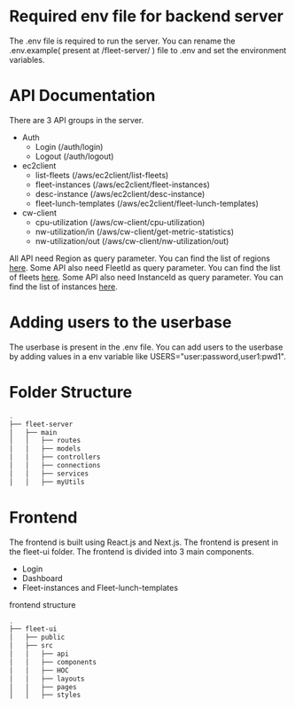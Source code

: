 # Required env file for backend server

The .env file is required to run the server. You can rename the .env.example( present at /fleet-server/ ) file to .env and set the environment variables.

# API Documentation

There are 3 API groups in the server.

- Auth
  - Login (/auth/login)
  - Logout (/auth/logout)
- ec2client
  - list-fleets (/aws/ec2client/list-fleets)
  - fleet-instances (/aws/ec2client/fleet-instances)
  - desc-instance (/aws/ec2client/desc-instance)
  - fleet-lunch-templates (/aws/ec2client/fleet-lunch-templates)
- cw-client
  - cpu-utilization (/aws/cw-client/cpu-utilization)
  - nw-utilization/in (/aws/cw-client/get-metric-statistics)
  - nw-utilization/out (/aws/cw-client/nw-utilization/out)

All API need Region as query parameter. You can find the list of regions [here](https://docs.aws.amazon.com/general/latest/gr/rande.html#ec2_region).
Some API also need FleetId as query parameter. You can find the list of fleets [here](https://docs.aws.amazon.com/AWSEC2/latest/UserGuide/ec2-fleet.html).
Some API also need InstanceId as query parameter. You can find the list of instances [here](https://docs.aws.amazon.com/AWSEC2/latest/UserGuide/instance-identity-documents.html).

# Adding users to the userbase

The userbase is present in the .env file. You can add users to the userbase by adding values in a env variable like USERS="user:password,user1:pwd1".

# Folder Structure

```bash
.
├── fleet-server
│   ├── main
│   │   ├── routes
│   │   ├── models
│   │   ├── controllers
│   │   ├── connections
│   │   ├── services
│   │   ├── myUtils

```

# Frontend

The frontend is built using React.js and Next.js. The frontend is present in the fleet-ui folder.
The frontend is divided into 3 main components.

- Login
- Dashboard
- Fleet-instances and Fleet-lunch-templates

frontend structure

```bash
.
├── fleet-ui
│   ├── public
│   ├── src
│   │   ├── api
│   │   ├── components
│   │   ├── HOC
│   │   ├── layouts
│   │   ├── pages
│   │   ├── styles
```
